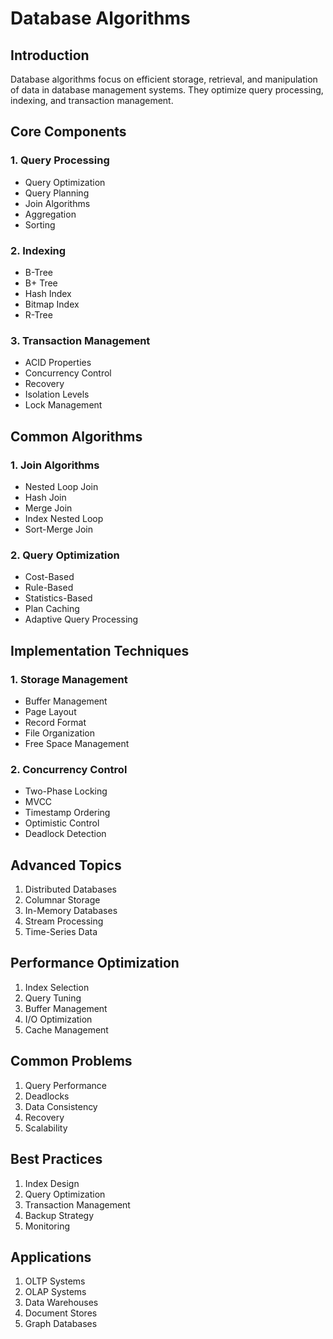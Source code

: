 # Database Algorithms

## Introduction
Database algorithms focus on efficient storage, retrieval, and manipulation of data in database management systems. They optimize query processing, indexing, and transaction management.

## Core Components

### 1. Query Processing
- Query Optimization
- Query Planning
- Join Algorithms
- Aggregation
- Sorting

### 2. Indexing
- B-Tree
- B+ Tree
- Hash Index
- Bitmap Index
- R-Tree

### 3. Transaction Management
- ACID Properties
- Concurrency Control
- Recovery
- Isolation Levels
- Lock Management

## Common Algorithms

### 1. Join Algorithms
- Nested Loop Join
- Hash Join
- Merge Join
- Index Nested Loop
- Sort-Merge Join

### 2. Query Optimization
- Cost-Based
- Rule-Based
- Statistics-Based
- Plan Caching
- Adaptive Query Processing

## Implementation Techniques

### 1. Storage Management
- Buffer Management
- Page Layout
- Record Format
- File Organization
- Free Space Management

### 2. Concurrency Control
- Two-Phase Locking
- MVCC
- Timestamp Ordering
- Optimistic Control
- Deadlock Detection

## Advanced Topics
1. Distributed Databases
2. Columnar Storage
3. In-Memory Databases
4. Stream Processing
5. Time-Series Data

## Performance Optimization
1. Index Selection
2. Query Tuning
3. Buffer Management
4. I/O Optimization
5. Cache Management

## Common Problems
1. Query Performance
2. Deadlocks
3. Data Consistency
4. Recovery
5. Scalability

## Best Practices
1. Index Design
2. Query Optimization
3. Transaction Management
4. Backup Strategy
5. Monitoring

## Applications
1. OLTP Systems
2. OLAP Systems
3. Data Warehouses
4. Document Stores
5. Graph Databases
